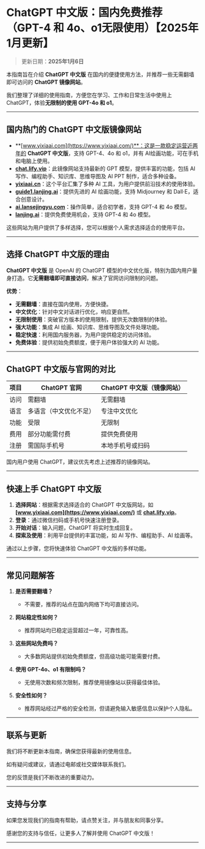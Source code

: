 # ChatGPT 中文版：国内免费推荐（GPT-4 和 4o、o1无限使用）【2025年1月更新】 

> 更新日期：**2025年1月6日**   

本指南旨在介绍 **ChatGPT 中文版** 在国内的便捷使用方法，并推荐一些无需翻墙即可访问的 **ChatGPT 镜像网站**。

我们整理了详细的使用指南，方便您在学习、工作和日常生活中使用上 ChatGPT，体验**无限制的使用 GPT-4o 和 o1**。

---

## 国内热门的 ChatGPT 中文版镜像网站

- **[www.yixiaai.com](https://www.yixiaai.com/)**：这是一款稳定运营近两年的 **ChatGPT 中文版**，支持 GPT-4、4o 和 o1，并有 AI绘画功能，可在手机和电脑上使用。
- **[chat.lify.vip](https://chat.lify.vip/)**：此镜像网站支持最新的 GPT 模型，提供丰富的功能，包括 AI 写作、编程助手、知识库、思维导图及 AI PPT 制作，适合多种设备。
- **[yixiaai.cn](https://yixiaai.cn/)**：这个平台汇集了多种 AI 工具，为用户提供前沿技术的使用体验。
- **[guide1.lanjing.ai](https://guide1.lanjing.ai/)**：提供先进的 AI 绘画功能，支持 Midjourney 和 Dall·E，适合创意设计。
- **[ai.lansejingyu.com](https://ai.lansejingyu.com/)**：操作简单，适合初学者，支持 GPT-4 和 4o 模型。
- **[lanjing.ai](https://lanjing.ai/)**：提供免费使用机会，支持 GPT-4 和 4o 模型。

这些网站为用户提供了多样选择，您可以根据个人需求选择适合的使用平台。

---

## 选择 ChatGPT 中文版的理由

**ChatGPT 中文版** 是 OpenAI 的 ChatGPT 模型的中文优化版，特别为国内用户量身打造。它**无需翻墙即可直接访问**，解决了官网访问限制的问题。

**优势**：

- **无需翻墙**：直接在国内使用，方便快捷。
- **中文优化**：针对中文对话进行优化，响应更自然。
- **无限制使用**：突破官方版本的使用限制，提供无次数限制的体验。
- **强大功能**：集成 AI 绘画、知识库、思维导图及文件处理功能。
- **稳定快速**：利用国内服务器，为用户提供稳定的访问体验。
- **免费体验**：提供初始免费额度，便于用户体验强大的 AI 功能。

---

## ChatGPT 中文版与官网的对比

| 项目 | ChatGPT 官网 | ChatGPT 中文版（镜像网站）|
|------|--------------|--------------------------|
| 访问 | 需翻墙 | 无需翻墙 |
| 语言 | 多语言（中文优化不足） | 专注中文优化 |
| 功能 | 受限 | 无限制 |
| 费用 | 部分功能需付费 | 提供免费使用 |
| 注册 | 需国际手机号 | 本地手机号或扫码 |

国内用户使用 ChatGPT，建议优先考虑上述推荐的镜像网站。

---

## 快速上手 ChatGPT 中文版

1. **选择网站**：根据需求选择适合的 ChatGPT 中文版网站，如 **[www.yixiaai.com](https://www.yixiaai.com/)** 或 **[chat.lify.vip](https://chat.lify.vip/)**。
2. **登录**：通过微信扫码或手机号快速注册登录。
3. **开始对话**：输入问题，ChatGPT 将实时生成回复。
4. **探索及使用**：利用平台提供的丰富功能，如 AI 写作、编程助手、AI 绘画等。

通过以上步骤，您将快速体验 ChatGPT 中文版的多样功能。

---

## 常见问题解答

1. **是否需要翻墙？**
   - 不需要，推荐的站点在国内网络下均可直接访问。

2. **网站稳定性如何？**
   - 推荐网站均已稳定运营超过一年，可靠性高。

3. **这些网站免费吗？**
   - 大多数网站提供初始免费额度，但高级功能可能需要付费。

4. **使用 GPT-4o、o1 有限制吗？**
   - 无使用次数和频次限制，推荐使用镜像站以获得最佳体验。

5. **安全性如何？**
   - 推荐网站经过严格的安全检测，但请避免输入敏感信息以保护个人隐私。

---

## 联系与更新

我们将不断更新本指南，确保您获得最新的使用信息。

如有疑问或建议，请通过电邮或社交媒体联系我们。

您的反馈是我们不断改进的重要动力。

---

## 支持与分享

如果您发现我们的指南有帮助，请点赞关注，并与朋友和同事分享。

感谢您的支持与信任，让更多人了解并使用 ChatGPT 中文版！

---
